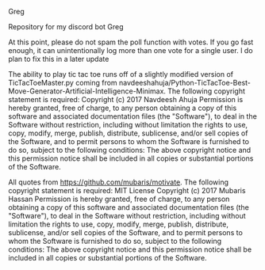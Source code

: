 Greg

Repository for my discord bot Greg

At this point, please do not spam the poll function with votes. If you go fast enough, it can unintentionally log more than one vote for a single user. I do plan to fix this in a later update

The ability to play tic tac toe runs off of a slightly modified version of TicTacToeMaster.py coming from navdeeshahuja/Python-TicTacToe-Best-Move-Generator-Artificial-Intelligence-Minimax. The following copyright statement is required:
Copyright (c) 2017 Navdeesh Ahuja
Permission is hereby granted, free of charge, to any person obtaining a copy of this software and associated documentation files (the "Software"), to deal in the Software without restriction, including without limitation the rights to use, copy, modify, merge, publish, distribute, sublicense, and/or sell copies of the Software, and to permit persons to whom the Software is furnished to do so, subject to the following conditions:
The above copyright notice and this permission notice shall be included in all copies or substantial portions of the Software.

All quotes from https://github.com/mubaris/motivate. The following copyright statement is required:
MIT License
Copyright (c) 2017 Mubaris Hassan
Permission is hereby granted, free of charge, to any person obtaining a copy of this software and associated documentation files (the "Software"), to deal in the Software without restriction, including without limitation the rights to use, copy, modify, merge, publish, distribute, sublicense, and/or sell copies of the Software, and to permit persons to whom the Software is
furnished to do so, subject to the following conditions:
The above copyright notice and this permission notice shall be included in all copies or substantial portions of the Software.
